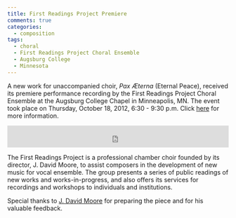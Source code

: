 ```yaml
---
title: First Readings Project Premiere
comments: true
categories: 
  - composition
tags:
  - choral
  - First Readings Project Choral Ensemble
  - Augsburg College
  - Minnesota
---
```

A new work for unaccompanied choir, _Pax Æterna_ (Eternal Peace), received its premiere performance recording by the First Readings Project Choral Ensemble at the Augsburg College Chapel in Minneapolis, MN. The event took place on Thursday, October 18, 2012, 6:30 - 9:30 p.m. Click [here][frp_2012] for more information.

<iframe style="border: 0; width: 100%; height: 50px;" src="https://bandcamp.com/EmbeddedPlayer/album=2963787712/size=small/bgcol=ffffff/linkcol=63b2cc/track=922926200/transparent=true/" seamless><a href="http://nagymusic.bandcamp.com/album/choral-music-2">CHORAL MUSIC by Zvonimir Nagy, composer</a></iframe>

The First Readings Project is a professional chamber choir founded by its director, J. David Moore, to assist composers in the development of new music for vocal ensemble. The group presents a series of public readings of new works and works-in-progress, and also offers its services for recordings and workshops to individuals and institutions.

Special thanks to [J. David Moore][david_moore] for preparing the piece and for his valuable feedback.

[frp]: http://firstreadingsproject.org
[frp_2012]: http://firstreadingsproject.org/2012/07/10-18/
[david_moore]: http://www.jdavidmoore.net

